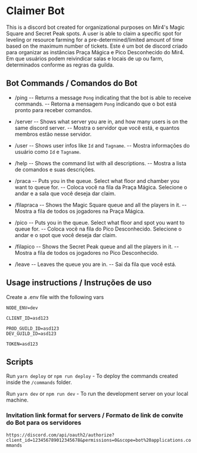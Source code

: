# Claimer Bot

This is a discord bot created for organizational purposes on Mir4's Magic Square and Secret Peak spots. A user is able to claim a specific spot for leveling or resource farming for a pre-determined/limited amount of time based on the maximum number of tickets.
Este é um bot de discord criado para organizar as instâncias Praça Mágica e Pico Desconhecido do Mir4. Em que usuários podem reivindicar salas e locais de up ou farm, determinados conforme as regras da guilda.

## Bot Commands / Comandos do Bot

- /ping
  -- Returns a message `Pong` indicating that the bot is able to receive commands.
  -- Retorna a mensagem `Pong` indicando que o bot está pronto para receber comandos.

- /server
  -- Shows what server you are in, and how many users is on the same discord server.
  -- Mostra o servidor que você está, e quantos membros estão nesse servidor.

- /user
  -- Shows user infos like `Id` and `Tagname`.
  -- Mostra informações do usuário como `Id` e `Tagname`.

- /help
  -- Shows the command list with all descriptions.
  -- Mostra a lista de comandos e suas descrições.

- /praca
  -- Puts you in the queue. Select what floor and chamber you want to queue for.
  -- Coloca você na fila da Praça Mágica. Selecione o andar e a sala que você deseja dar claim.

- /filapraca
  -- Shows the Magic Square queue and all the players in it.
  -- Mostra a fila de todos os jogadores na Praça Mágica.

- /pico
  -- Puts you in the queue. Select what floor and spot you want to queue for.
  -- Coloca você na fila do Pico Desconhecido. Selecione o andar e o spot que você deseja dar claim.
  
- /filapico
  -- Shows the Secret Peak queue and all the players in it.
  -- Mostra a fila de todos os jogadores no Pico Desconhecido.

- /leave
  -- Leaves the queue you are in.
  -- Sai da fila que você está.

## Usage instructions / Instruções de uso

Create a .env file with the following vars

```
NODE_ENV=dev

CLIENT_ID=asd123

PROD_GUILD_ID=asd123
DEV_GUILD_ID=asd123

TOKEN=asd123
```

## Scripts

Run `yarn deploy` or `npm run deploy` - To deploy the commands created inside the `/commands` folder.

Run `yarn dev` or `npm run dev` - To run the development server on your local machine.

### Invitation link format for servers / Formato de link de convite do Bot para os servidores

`https://discord.com/api/oauth2/authorize?client_id=123456789012345678&permissions=0&scope=bot%20applications.commands`
